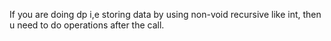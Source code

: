 If you are doing dp i,e storing data by using non-void recursive like int, then u need to do operations after the call.
